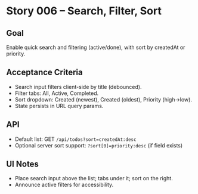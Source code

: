 # Story 006 – Search, Filter, Sort

## Goal

Enable quick search and filtering (active/done), with sort by createdAt or priority.

## Acceptance Criteria

- Search input filters client-side by title (debounced).
- Filter tabs: All, Active, Completed.
- Sort dropdown: Created (newest), Created (oldest), Priority (high→low).
- State persists in URL query params.

## API

- Default list: GET `/api/todos?sort=createdAt:desc`
- Optional server sort support: `?sort[0]=priority:desc` (if field exists)

## UI Notes

- Place search input above the list; tabs under it; sort on the right.
- Announce active filters for accessibility.

